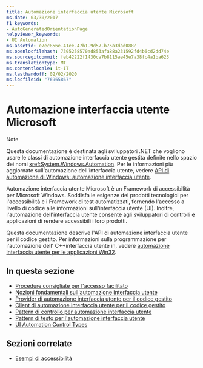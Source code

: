 ```yaml
---
title: Automazione interfaccia utente Microsoft
ms.date: 03/30/2017
f1_keywords:
- AutoGeneratedOrientationPage
helpviewer_keywords:
- UI Automation
ms.assetid: e7ec856e-41ee-47b1-9d57-b75a3dad088c
ms.openlocfilehash: 7305258570ad853afa88a231592fd4b6cd2dd74e
ms.sourcegitcommit: feb42222f1430ca7b8115ae45e7a38fc4a1ba623
ms.translationtype: MT
ms.contentlocale: it-IT
ms.lasthandoff: 02/02/2020
ms.locfileid: "76965867"
---
```

# <a name="microsoft-ui-automation"></a>Automazione interfaccia utente Microsoft

> [!NOTE]
> Questa documentazione è destinata agli sviluppatori .NET che vogliono usare le classi di automazione interfaccia utente gestita definite nello spazio dei nomi <xref:System.Windows.Automation>. Per le informazioni più aggiornate sull'automazione dell'interfaccia utente, vedere [API di automazione di Windows: automazione interfaccia utente](/windows/win32/winauto/entry-uiauto-win32).

 Automazione interfaccia utente Microsoft è un Framework di accessibilità per Microsoft Windows. Soddisfa le esigenze dei prodotti tecnologici per l'accessibilità e i Framework di test automatizzati, fornendo l'accesso a livello di codice alle informazioni sull'interfaccia utente (UI). Inoltre, l'automazione dell'interfaccia utente consente agli sviluppatori di controlli e applicazioni di rendere accessibili i loro prodotti.

 Questa documentazione descrive l'API di automazione interfaccia utente per il codice gestito. Per informazioni sulla programmazione per l'automazione dell' C++interfaccia utente in, vedere [automazione interfaccia utente per le applicazioni Win32](/windows/desktop/winauto/windows-automation-api-portal).

## <a name="in-this-section"></a>In questa sezione

- [Procedure consigliate per l'accesso facilitato](accessibility-best-practices.md)
- [Nozioni fondamentali sull'automazione interfaccia utente](ui-automation-fundamentals.md)
- [Provider di automazione interfaccia utente per il codice gestito](ui-automation-providers-for-managed-code.md)
- [Client di automazione interfaccia utente per il codice gestito](ui-automation-clients-for-managed-code.md)
- [Pattern di controllo per automazione interfaccia utente](ui-automation-control-patterns.md)
- [Pattern di testo per l'automazione interfaccia utente](ui-automation-text-pattern.md)
- [UI Automation Control Types](ui-automation-control-types.md)

## <a name="related-sections"></a>Sezioni correlate

- [Esempi di accessibilità](https://github.com/Microsoft/WPF-Samples/tree/master/Accessibility) 
